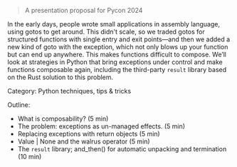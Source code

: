> A presentation proposal for Pycon 2024

In the early days, people wrote small applications in assembly language, using gotos to get around. This didn't scale, so we traded gotos for structured functions with single entry and exit points—and then we added a new kind of goto with the exception, which not only blows up your function but can end up anywhere. This makes functions difficult to compose. We’ll look at strategies in Python that bring exceptions under control and make functions composable again, including the third-party `result` library based on the Rust solution to this problem.

Category: Python techniques, tips & tricks

Outline:
- What is composability? (5 min)
- The problem: exceptions as un-managed effects. (5 min)
- Replacing exceptions with return objects (5 min)
- Value | None and the walrus operator (5 min)
- The `result` library; and_then() for automatic unpacking and termination (10 min)